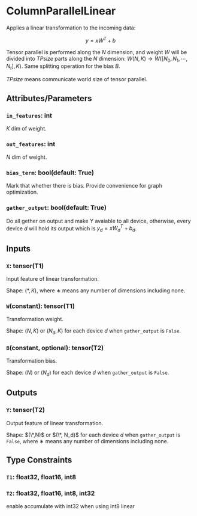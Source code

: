 # ColumnParallelLinear

Applies a linear transformation to the incoming data:

$$y=xW^T+b$$

Tensor parallel is performed along the $N$ dimension, and weight $W$ will be divided into $TPsize$ parts along the $N$ dimension: $W(N,K) \rightarrow W([N_0,N_1,\cdots,N_t], K)$. Same splitting operation for the bias $B$.

$TPsize$ means communicate world size of tensor parallel.

## Attributes/Parameters

### `in_features`: int

$K$ dim of weight.

### `out_features`: int

$N$ dim of weight.

### `bias_term`: bool(default: True)

Mark that whether there is bias. Provide convenience for graph optimization.

### `gather_output`: bool(default: True)

Do all gether on output and make Y avaiable to all device, otherwise, every device $d$ will hold its output which is $y_d = xW_d^T+b_d$.

## Inputs

### `X`: tensor(T1)

Input feature of linear transformation.

Shape: $(*,K)$, where $∗$ means any number of dimensions including none.

### `W`(constant): tensor(T1)

Transformation weight.

Shape: $(N,K)$ or $(N_d,K)$ for each device $d$ when `gather_output` is `False`. 

### `B`(constant, optional): tensor(T2)

Transformation bias.

Shape: $(N)$ or $(N_d)$ for each device $d$ when `gather_output` is `False`. 

## Outputs

### `Y`: tensor(T2)

Output feature of linear transformation.

Shape: $(\*,N)$ or $(\*, N_d)$ for each device $d$ when `gather_output` is `False`, where $∗$ means any number of dimensions including none.

## Type Constraints

### `T1`: float32, float16, int8

### `T2`: float32, float16, int8, int32

enable accumulate with int32 when using int8 linear
